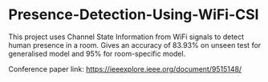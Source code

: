 # Presence-Detection-Using-WiFi-CSI
This project uses Channel State Information from WiFi signals to detect human presence in a room. 
Gives an accuracy of 83.93% on unseen test for generalised model and 95% for room-specific model.

Conference paper link: https://ieeexplore.ieee.org/document/9515148/
